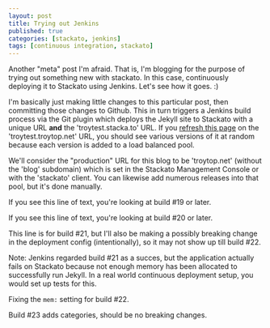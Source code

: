 ```yaml
---
layout: post
title: Trying out Jenkins
published: true
categories: [stackato, jenkins]
tags: [continuous integration, stackato]
---
```


Another "meta" post I'm afraid. That is, I'm blogging for the purpose of trying out something new with stackato. In this case, continuously deploying it to Stackato using Jenkins. Let's see how it goes. :)

I'm basically just making little changes to this particular post, then committing those changes to Github. This in turn triggers a Jenkins build process via the Git plugin which deploys the Jekyll site to Stackato with a unique URL **and** the 'troytest.stacka.to' URL. If you [refresh this page](http://troytest.stacka.to/2013/05/14/trying-out-jenkins/) on the 'troytest.troytop.net' URL, you should see various versions of it at random because each version is added to a load balanced pool.

We'll consider the "production" URL for this blog to be 'troytop.net' (without the 'blog' subdomain) which is set in the Stackato Management Console or with the 'stackato' client. You can likewise add numerous releases into that pool, but it's done manually. 

If you see this line of text, you're looking at build #19 or later.

If you see this line of text, you're looking at build #20 or later.

This line is for build #21, but I'll also be making a possibly breaking change in the deployment config (intentionally), so it may not show up till build #22.

Note: Jenkins regarded build #21 as a succes, but the application actually fails on Stackato because not enough memory has been allocated to successfully run Jekyll. In a real world continuous deployment setup, you would set up tests for this.

Fixing the `mem:` setting for build #22.

Build #23 adds categories, should be no breaking changes.